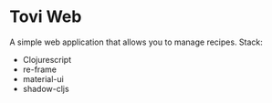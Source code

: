 # Tovi Web
A simple web application that allows you to manage recipes.
Stack:
- Clojurescript
- re-frame
- material-ui
- shadow-cljs
